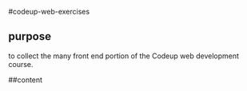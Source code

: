#codeup-web-exercises

## purpose
to collect the many front end portion of the Codeup
web development course.

##content